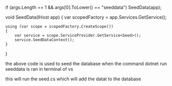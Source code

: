 if (args.Length == 1 && args[0].ToLower() == "seeddata")
    SeedData(app);

void SeedData(IHost app)
{
    var scopedFactory = app.Services.GetService<IServiceScopeFactory>();

    using (var scope = scopedFactory.CreateScope())
    {
        var service = scope.ServiceProvider.GetService<Seed>();
        service.SeedDataContext();
    }
}

the above code is used to seed the database when the command
dotnet run seeddata is ran in terminal of vs

this will run the seed.cs which will add the datat to the database